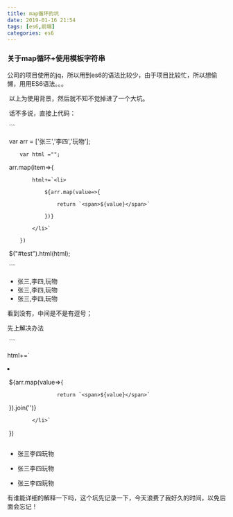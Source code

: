 ```yaml
---
title: map循环的坑
date: 2019-01-16 21:54
tags: [es6,前端]
categories: es6
---
```


### 关于map循环+使用模板字符串

​	公司的项目使用的jq，所以用到es6的语法比较少，由于项目比较忙，所以想偷懒，用用ES6语法。。。

​	以上为使用背景，然后就不知不觉掉进了一个大坑。

​	话不多说，直接上代码：

​	```

​	 var arr = ['张三','李四','玩物'];

        var html ="";

​        arr.map(item=>{

            html+=`<li>

                ${arr.map(value=>{

                    return `<span>${value}</span>`

                })}

            </li>`

        })

​        $("#test").html(html);

​	```



- 张三,李四,玩物
- 张三,李四,玩物
- 张三,李四,玩物



看到没有，中间是不是有逗号；

先上解决办法

​           ```

 html+=`<li>

​                ${arr.map(value=>{

                    return `<span>${value}</span>`

​                }).join('')}

            </li>`

​       })	

```

```

- 张三李四玩物

- 张三李四玩物

- 张三李四玩物






有谁能详细的解释一下吗，这个坑先记录一下，今天浪费了我好久的时间，以免后面会忘记！